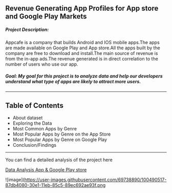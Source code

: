 ## Revenue Generating App Profiles for App store and Google Play Markets

##### Project Description:<br> 
Appcafe is a company that builds Android and IOS mobile apps.The apps are made available on Google Play and App store.All the apps built by the company are free to download and install.The main source of revenue is from the in-app ads.The revenue generated is in direct correlation to the number of users who use our app.<br>

##### Goal: My goal for this project is to analyze data and help our developers understand what type of apps are likely to attract more users.

<hr>

## Table of Contents
* About dataset
* Exploring the Data
* Most Common Apps by Genre
* Most Popular Apps by Genre on the App Store
* Most Popular Apps by Genre on Google Play
* Conclusion/Findings

<hr>
You can find a detailed analysis of the project here 

[Data Analysis App & Google Play store](https://github.com/ThSrAd/Revenue-Generating-App-Profiles-for-App-store-and-Google-Play-Market/blob/main/Data%20Analysis%20App%20%26%20Google%20Play%20store%20data.ipynb)


![image](https://user-images.githubusercontent.com/69738890/100490517-87db4080-30e1-11eb-85c5-89ec692ae93f.png
